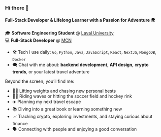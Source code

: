 ### Hi there 👋  

#### Full-Stack Developer & Lifelong Learner with a Passion for Adventure 🌍  

🎓 **Software Engineering Student** @ [Laval University](https://www.ulaval.ca/)  
💻 **Full-Stack Developer** @ [MCN](https://www.quebec.ca/gouvernement/ministere/cybersecurite-numerique)  

- 🛠️ Tech I use daily: `Go`, `Python`, `Java`, `JavaScript`, `React`, `NextJS`, `MongoDB`, `Docker`  
- 🗨️ Chat with me about: **backend development**, **API design**, **crypto trends**, or your latest travel adventure  

Beyond the screen, you’ll find me:  
- 🏋️‍♂️ Lifting weights and chasing new personal bests  
- 🏄‍♂️ Riding waves or hitting the soccer field and hockey rink  
- ✈️ Planning my next travel escape  
- 📚 Diving into a great book or learning something new  
- 📈 Tracking crypto, exploring investments, and staying curious about finance  
- 🗣️ Connecting with people and enjoying a good conversation 
